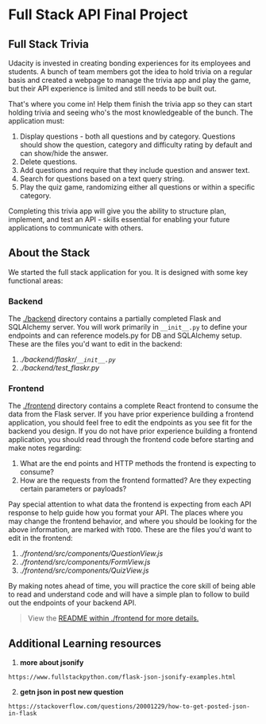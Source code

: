 # Full Stack API Final Project


## Full Stack Trivia

Udacity is invested in creating bonding experiences for its employees and students. A bunch of team members got the idea to hold trivia on a regular basis and created a webpage to manage the trivia app and play the game, but their API experience is limited and still needs to be built out.

That's where you come in! Help them finish the trivia app so they can start holding trivia and seeing who's the most knowledgeable of the bunch. The application must:

1. Display questions - both all questions and by category. Questions should show the question, category and difficulty rating by default and can show/hide the answer.
2. Delete questions.
3. Add questions and require that they include question and answer text.
4. Search for questions based on a text query string.
5. Play the quiz game, randomizing either all questions or within a specific category.

Completing this trivia app will give you the ability to structure plan, implement, and test an API - skills essential for enabling your future applications to communicate with others.

## About the Stack

We started the full stack application for you. It is designed with some key functional areas:

### Backend
The [./backend](https://github.com/udacity/FSND/blob/master/projects/02_trivia_api/starter/backend/README.md) directory contains a partially completed Flask and SQLAlchemy server. You will work primarily in `__init__.py` to define your endpoints and can reference models.py for DB and SQLAlchemy setup. These are the files you'd want to edit in the backend:

1. *./backend/flaskr/`__init__.py`*
2. *./backend/test_flaskr.py*


### Frontend

The [./frontend](https://github.com/udacity/FSND/blob/master/projects/02_trivia_api/starter/frontend/README.md) directory contains a complete React frontend to consume the data from the Flask server. If you have prior experience building a frontend application, you should feel free to edit the endpoints as you see fit for the backend you design. If you do not have prior experience building a frontend application, you should read through the frontend code before starting and make notes regarding:

1. What are the end points and HTTP methods the frontend is expecting to consume?
2. How are the requests from the frontend formatted? Are they expecting certain parameters or payloads? 

Pay special attention to what data the frontend is expecting from each API response to help guide how you format your API. The places where you may change the frontend behavior, and where you should be looking for the above information, are marked with `TODO`. These are the files you'd want to edit in the frontend:

1. *./frontend/src/components/QuestionView.js*
2. *./frontend/src/components/FormView.js*
3. *./frontend/src/components/QuizView.js*


By making notes ahead of time, you will practice the core skill of being able to read and understand code and will have a simple plan to follow to build out the endpoints of your backend API. 



>View the [README within ./frontend for more details.](./frontend/README.md)


## Additional Learning resources

1. **more about jsonify**
```
https://www.fullstackpython.com/flask-json-jsonify-examples.html
```

2. **getn json in post new question**
```
https://stackoverflow.com/questions/20001229/how-to-get-posted-json-in-flask
```

